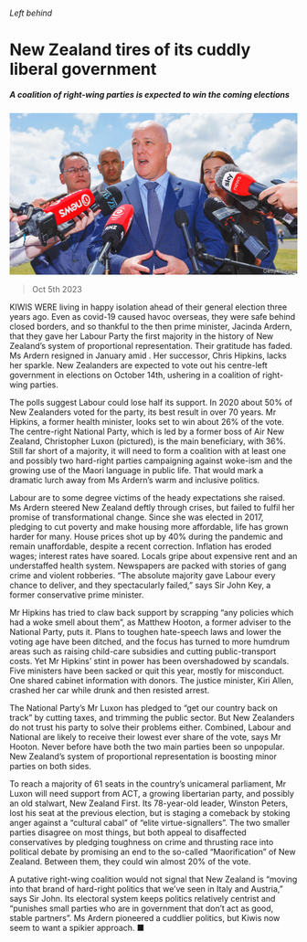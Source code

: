 ###### Left behind

# New Zealand tires of its cuddly liberal government 

##### A coalition of right-wing parties is expected to win the coming elections 

![image](images/20231007_ASP002.jpg) 

> Oct 5th 2023 

KIWIS WERE living in happy isolation ahead of their general election three years ago. Even as covid-19 caused havoc overseas, they were safe behind closed borders, and so thankful to the then prime minister, Jacinda Ardern, that they gave her Labour Party the first majority in the history of New Zealand’s system of proportional representation. Their gratitude has faded. Ms Ardern resigned in January amid . Her successor, Chris Hipkins, lacks her sparkle. New Zealanders are expected to vote out his centre-left government in elections on October 14th, ushering in a coalition of right-wing parties.

The polls suggest Labour could lose half its support. In 2020 about 50% of New Zealanders voted for the party, its best result in over 70 years. Mr Hipkins, a former health minister, looks set to win about 26% of the vote. The centre-right National Party, which is led by a former boss of Air New Zealand, Christopher Luxon (pictured), is the main beneficiary, with 36%. Still far short of a majority, it will need to form a coalition with at least one and possibly two hard-right parties campaigning against woke-ism and the growing use of the Maori language in public life. That would mark a dramatic lurch away from Ms Ardern’s warm and inclusive politics. 

Labour are to some degree victims of the heady expectations she raised. Ms Ardern steered New Zealand deftly through crises, but failed to fulfil her promise of transformational change. Since she was elected in 2017, pledging to cut poverty and make housing more affordable, life has grown harder for many. House prices shot up by 40% during the pandemic and remain unaffordable, despite a recent correction. Inflation has eroded wages; interest rates have soared. Locals gripe about expensive rent and an understaffed health system. Newspapers are packed with stories of gang crime and violent robberies. “The absolute majority gave Labour every chance to deliver, and they spectacularly failed,” says Sir John Key, a former conservative prime minister. 

Mr Hipkins has tried to claw back support by scrapping “any policies which had a woke smell about them”, as Matthew Hooton, a former adviser to the National Party, puts it. Plans to toughen hate-speech laws and lower the voting age have been ditched, and the focus has turned to more humdrum areas such as raising child-care subsidies and cutting public-transport costs. Yet Mr Hipkins’ stint in power has been overshadowed by scandals. Five ministers have been sacked or quit this year, mostly for misconduct. One shared cabinet information with donors. The justice minister, Kiri Allen, crashed her car while drunk and then resisted arrest. 

The National Party’s Mr Luxon has pledged to “get our country back on track” by cutting taxes,  and trimming the public sector. But New Zealanders do not trust his party to solve their problems either. Combined, Labour and National are likely to receive their lowest ever share of the vote, says Mr Hooton. Never before have both the two main parties been so unpopular. New Zealand’s system of proportional representation is boosting minor parties on both sides.

To reach a majority of 61 seats in the country’s unicameral parliament, Mr Luxon will need support from ACT, a growing libertarian party, and possibly an old stalwart, New Zealand First. Its 78-year-old leader, Winston Peters, lost his seat at the previous election, but is staging a comeback by stoking anger against a “cultural cabal” of “elite virtue-signallers”. The two smaller parties disagree on most things, but both appeal to disaffected conservatives by pledging toughness on crime and thrusting race into political debate by promising an end to the so-called “Maorification” of New Zealand. Between them, they could win almost 20% of the vote.

A putative right-wing coalition would not signal that New Zealand is “moving into that brand of hard-right politics that we’ve seen in Italy and Austria,” says Sir John. Its electoral system keeps politics relatively centrist and “punishes small parties who are in government that don’t act as good, stable partners”. Ms Ardern pioneered a cuddlier politics, but Kiwis now seem to want a spikier approach. ■

